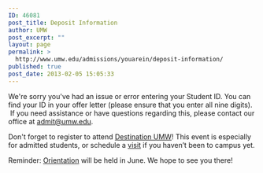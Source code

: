 ```yaml
---
ID: 46081
post_title: Deposit Information
author: UMW
post_excerpt: ""
layout: page
permalink: >
  http://www.umw.edu/admissions/youarein/deposit-information/
published: true
post_date: 2013-02-05 15:05:33
---
```

We're sorry you've had an issue or error entering your Student ID. You can find your ID in your offer letter (please ensure that you enter all nine digits).  If you need assistance or have questions regarding this, please contact our office at <a href="mailto:admit@umw.edu">admit@umw.edu</a>.

Don't forget to register to attend <a href="https://www.umw.edu/admissions/youarein/next-steps/admitted/">Destination UMW</a>! This event is especially for admitted students, or schedule a <a href="https://www.umw.edu/admissions/visit/">visit</a> if you haven’t been to campus yet.

Reminder: <a href="http://orientation.umw.edu/">Orientation</a> will be held in June. We hope to see you there!